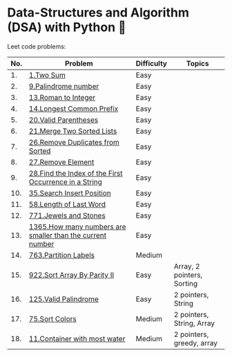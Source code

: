 # Data-Structures and Algorithm (DSA) with Python 🐍

Leet code problems: 

No. | Problem  | Difficulty | Topics
-- | ------------- | ------------- | ----
1.| [1.Two Sum](https://github.com/AnushaDeviR/dsaWithPython/blob/main/leetcode-data-structures/data-structures-1/twoSum.py)| Easy
2.| [9.Palindrome number](https://github.com/AnushaDeviR/dsaWithPython/blob/main/leetcode-data-structures/data-structures-1/palindromeNumber.py)| Easy
3.| [13.Roman to Integer](https://github.com/AnushaDeviR/dsaWithPython/blob/main/leetcode-data-structures/data-structures-1/romanToInteger.py)| Easy
4.| [14.Longest Common Prefix](https://github.com/AnushaDeviR/dsaWithPython/blob/main/leetcode-data-structures/data-structures-1/longestCommonPrefix.py)| Easy
5.| [20.Valid Parentheses](https://github.com/AnushaDeviR/dsaWithPython/blob/main/leetcode-data-structures/data-structures-1/validParentheses.py)| Easy
6.| [21.Merge Two Sorted Lists](https://github.com/AnushaDeviR/dsaWithPython/blob/main/leetcode-data-structures/data-structures-1/mergeTwoSortedLists.py)| Easy
7.| [26.Remove Duplicates from Sorted](https://github.com/AnushaDeviR/dsaWithPython/blob/main/leetcode-data-structures/data-structures-1/removeDuplicatesFromSortedArray.py)| Easy
8.| [27.Remove Element](https://github.com/AnushaDeviR/dsaWithPython/blob/main/leetcode-data-structures/data-structures-1/removeElement.py)| Easy
9.| [28.Find the Index of the First Occurrence in a String](https://github.com/AnushaDeviR/dsaWithPython/blob/main/leetcode-data-structures/data-structures-1/indexOfFirstOccuranceInString.py)| Easy
10.| [35.Search Insert Position](https://github.com/AnushaDeviR/dsaWithPython/blob/main/leetcode-data-structures/data-structures-1/searchInsertPosition.py)| Easy
11.| [58.Length of Last Word](https://github.com/AnushaDeviR/dsaWithPython/blob/main/leetcode-data-structures/data-structures-1/lengthOfLastWord.py)| Easy
12.| [771.Jewels and Stones](https://github.com/AnushaDeviR/dsaWithPython/blob/main/leetcode-data-structures/data-structures-1/jewelsAndStones.py)| Easy
13.| [1365.How many numbers are smaller than the current number](https://github.com/AnushaDeviR/dsaWithPython/blob/main/leetcode-data-structures/data-structures-1/smallerNumbersThanCurrent.py)| Easy
14.| [763.Partition Labels](https://github.com/AnushaDeviR/dsaWithPython/blob/main/leetcode-data-structures/data-structures-1/partitionLabels.py) | Medium
15.| [922.Sort Array By Parity II](https://github.com/AnushaDeviR/dsaWithPython/blob/main/leetcode-data-structures/data-structures-1/sortArrayByParityII.py) | Easy | Array, 2 pointers, Sorting
16.| [125.Valid Palindrome](https://github.com/AnushaDeviR/dsaWithPython/blob/main/leetcode-data-structures/data-structures-1/validPalindrome.py) | Easy | 2 pointers, String
17.| [75.Sort Colors](https://github.com/AnushaDeviR/dsaWithPython/blob/main/leetcode-data-structures/data-structures-1/sortColors.py) | Medium | 2 pointers, String, Array
18.| [11.Container with most water](https://github.com/AnushaDeviR/dsaWithPython/blob/main/leetcode-data-structures/data-structures-1/containerWithMostWater.py) | Medium | 2 pointers, greedy, array